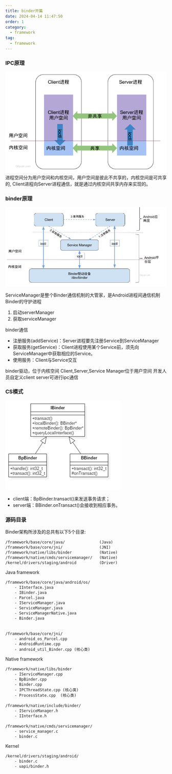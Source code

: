 ```yaml
---
title: binder开篇
date: 2024-04-14 11:47:50
order: 1
category:
  - framework
tag:
  - framework
---
```


### IPC原理 
![ipc原理](images/ipc.png)
进程空间分为用户空间和内核空间，用户空间是彼此不共享的，内核空间是可共享的, Client进程向Server进程通信，就是通过内核空间共享内存来实现的。


### binder原理

![binder原理](images/binder.png)

ServiceManager是整个Binder通信机制的大管家，是Android进程间通信机制Binder的守护进程

1. 启动serverManager
2. 获取serviceManager 

binder通信

* 注册服务(addService)：Server进程要先注册Service到ServiceManager
* 获取服务(getService)：Client进程使用某个Service前，须先向ServiceManager中获取相应的Service。
* 使用服务：Client与Service交互

binder驱动，位于内核空间
Client,Server,Service Manager位于用户空间
开发人员自定义client server可进行ipc通信

### CS模式
![C/S模式](images/bpbinder.png)
* client端：BpBinder.transact()来发送事务请求；
* server端：BBinder.onTransact()会接收到相应事务。

### 源码目录
Binder架构所涉及的总共有以下5个目录:
```
/framework/base/core/java/               (Java)
/framework/base/core/jni/                (JNI)
/framework/native/libs/binder            (Native)
/framework/native/cmds/servicemanager/   (Native)
/kernel/drivers/staging/android          (Driver)
```

Java framework
```
/framework/base/core/java/android/os/  
    - IInterface.java
    - IBinder.java
    - Parcel.java
    - IServiceManager.java
    - ServiceManager.java
    - ServiceManagerNative.java
    - Binder.java  


/framework/base/core/jni/    
    - android_os_Parcel.cpp
    - AndroidRuntime.cpp
    - android_util_Binder.cpp (核心类)
```

Native framework
```
/framework/native/libs/binder         
    - IServiceManager.cpp
    - BpBinder.cpp
    - Binder.cpp
    - IPCThreadState.cpp (核心类)
    - ProcessState.cpp  (核心类)

/framework/native/include/binder/
    - IServiceManager.h
    - IInterface.h

/framework/native/cmds/servicemanager/
    - service_manager.c
    - binder.c

```

Kernel
```
/kernel/drivers/staging/android/
    - binder.c
    - uapi/binder.h
```